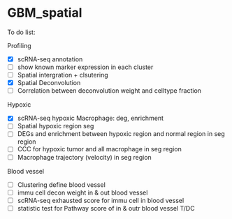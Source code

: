 # GBM_spatial
To do list:

Profiling

- [x] scRNA-seq annotation
- [ ] show known marker expression in each cluster
- [ ] Spatial intergration + clsutering
- [x] Spatial Deconvolution
- [ ] Correlation between deconvolution weight and celltype fraction

Hypoxic

- [x] scRNA-seq hypoxic Macrophage: deg, enrichment
- [ ] Spatial hypoxic region seg
- [ ] DEGs and enrichment between hypoxic region and normal region in seg region
- [ ] CCC for hypoxic tumor and all macrophage in seg region
- [ ] Macrophage trajectory (velocity) in seg region

Blood vessel

- [ ] Clustering define blood vessel
- [ ] immu cell decon weight in & out blood vessel
- [ ] scRNA-seq exhausted score for immu cell in blood vessel
- [ ] statistic test for Pathway score of in & outr blood vessel T/DC
